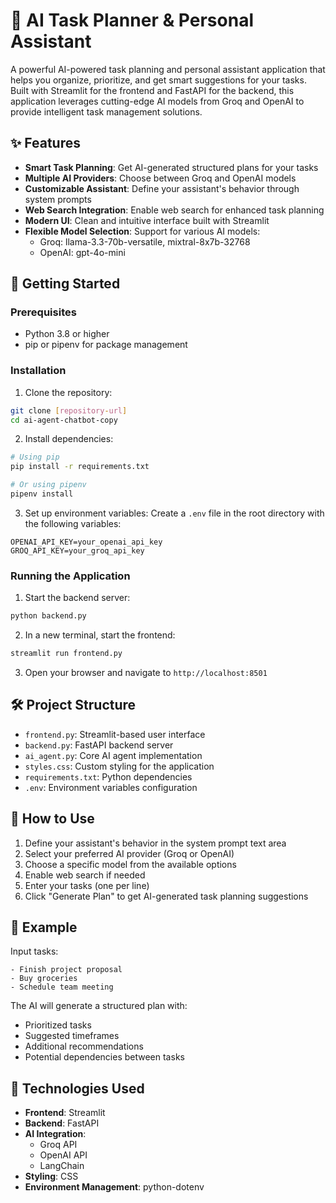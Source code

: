 # 🧠 AI Task Planner & Personal Assistant

A powerful AI-powered task planning and personal assistant application that helps you organize, prioritize, and get smart suggestions for your tasks. Built with Streamlit for the frontend and FastAPI for the backend, this application leverages cutting-edge AI models from Groq and OpenAI to provide intelligent task management solutions.

## ✨ Features

- **Smart Task Planning**: Get AI-generated structured plans for your tasks
- **Multiple AI Providers**: Choose between Groq and OpenAI models
- **Customizable Assistant**: Define your assistant's behavior through system prompts
- **Web Search Integration**: Enable web search for enhanced task planning
- **Modern UI**: Clean and intuitive interface built with Streamlit
- **Flexible Model Selection**: Support for various AI models:
  - Groq: llama-3.3-70b-versatile, mixtral-8x7b-32768
  - OpenAI: gpt-4o-mini

## 🚀 Getting Started

### Prerequisites

- Python 3.8 or higher
- pip or pipenv for package management

### Installation

1. Clone the repository:
```bash
git clone [repository-url]
cd ai-agent-chatbot-copy
```

2. Install dependencies:
```bash
# Using pip
pip install -r requirements.txt

# Or using pipenv
pipenv install
```

3. Set up environment variables:
Create a `.env` file in the root directory with the following variables:
```
OPENAI_API_KEY=your_openai_api_key
GROQ_API_KEY=your_groq_api_key
```

### Running the Application

1. Start the backend server:
```bash
python backend.py
```

2. In a new terminal, start the frontend:
```bash
streamlit run frontend.py
```

3. Open your browser and navigate to `http://localhost:8501`

## 🛠️ Project Structure

- `frontend.py`: Streamlit-based user interface
- `backend.py`: FastAPI backend server
- `ai_agent.py`: Core AI agent implementation
- `styles.css`: Custom styling for the application
- `requirements.txt`: Python dependencies
- `.env`: Environment variables configuration

## 🤖 How to Use

1. Define your assistant's behavior in the system prompt text area
2. Select your preferred AI provider (Groq or OpenAI)
3. Choose a specific model from the available options
4. Enable web search if needed
5. Enter your tasks (one per line)
6. Click "Generate Plan" to get AI-generated task planning suggestions

## 📝 Example

Input tasks:
```
- Finish project proposal
- Buy groceries
- Schedule team meeting
```

The AI will generate a structured plan with:
- Prioritized tasks
- Suggested timeframes
- Additional recommendations
- Potential dependencies between tasks

## 🔧 Technologies Used

- **Frontend**: Streamlit
- **Backend**: FastAPI
- **AI Integration**: 
  - Groq API
  - OpenAI API
  - LangChain
- **Styling**: CSS
- **Environment Management**: python-dotenv